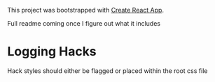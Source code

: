 This project was bootstrapped with [Create React App](https://github.com/facebook/create-react-app).

Full readme coming once I figure out what it includes

# Logging Hacks

Hack styles should either be flagged or placed within the root css file
